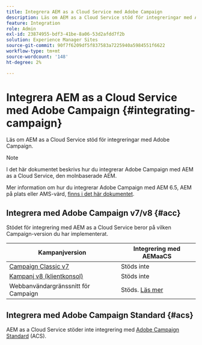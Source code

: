 ```yaml
---
title: Integrera AEM as a Cloud Service med Adobe Campaign
description: Läs om AEM as a Cloud Service stöd för integreringar med Adobe Campaign.
feature: Integration
role: Admin
exl-id: 23874955-bdf3-41be-8a06-53d2afdd7f2b
solution: Experience Manager Sites
source-git-commit: 90f7f6209df5f837583a7225940a5984551f6622
workflow-type: tm+mt
source-wordcount: '148'
ht-degree: 2%

---
```



# Integrera AEM as a Cloud Service med Adobe Campaign {#integrating-campaign}

Läs om AEM as a Cloud Service stöd för integreringar med Adobe Campaign.

>[!NOTE]
>
>I det här dokumentet beskrivs hur du integrerar Adobe Campaign med AEM as a Cloud Service, den molnbaserade AEM.
>
>Mer information om hur du integrerar Adobe Campaign med AEM 6.5, AEM på plats eller AMS-värd, [finns i det här dokumentet](https://experienceleague.adobe.com/docs/experience-manager-65/administering/integration/campaign.html).

## Integrera med Adobe Campaign v7/v8 {#acc}

Stödet för integrering med AEM as a Cloud Service beror på vilken Campaign-version du har implementerat.

| Kampanjversion | Integrering med AEMaaCS |
|---|---|
| [Campaign Classic v7](https://experienceleague.adobe.com/docs/campaign-classic.html) | Stöds inte |
| [Kampanj v8 (klientkonsol)](https://experienceleague.adobe.com/docs/campaign-v8.html) | Stöds inte |
| Webbanvändargränssnitt för Campaign | Stöds. [Läs mer](https://experienceleague.adobe.com/docs/campaign-web/v8/integrations/aem-assets.html) |


## Integrera med Adobe Campaign Standard {#acs}

AEM as a Cloud Service stöder inte integrering med [Adobe Campaign Standard](https://experienceleague.adobe.com/docs/campaign-standard.html) (ACS).
